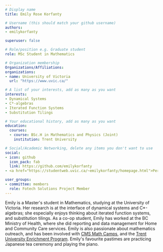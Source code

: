 ```yaml
---
# Display name
title: Emily Rose Korfanty

# Username (this should match your github username)
authors:
- emilykorfanty

superuser: false

# Role/position e.g. Graduate student
role: MSc Student in Mathematics

# Organization membership
Organizations/Affiliations:
organizations:
- name: University of Victoria
  url: "https://www.uvic.ca/"

# A list of your interests, add as many as you want
interests:
- Dynamical Systems
- C*-algebras
- Iterated Function Systems
- Substitution Tilings

# Your educational history, add as many as you want
education:
  courses:
  - course: BSc.H in Mathematics and Physics (Joint)
    institution: Trent University

# Social/Academic Networking, delete any items you don't want to use
social:
- icon: github
  icon_pack: fab
  link: https://github.com/emilykorfanty
- <a href="https://studentweb.uvic.ca/~emilykorfanty/homepage.html">Personal Website</a>

user_groups:
- committee: members
  role: Fotech Solutions Project Member
---
```

Emily is a Master's student in Mathematics, studying at the University of Victoria. Her research is at the interface of dynamical systems and C*-algebras; she especially enjoys thinking about iterated function systems, and substitution tilings. As a co-op student, Emily has worked at the BC Ministry of Health, where she did reporting and data management for Home and Community Care services. Emily is also passionate about mathematics outreach, and has been involved with <a href="https://cms.math.ca/education/math-camps/">CMS Math Camps</a>, and the <a href="https://www.trentu.ca/conferences/programs">Trent University Enrichment Program</a>.  Emily's favourite pastimes are practicing Japanese tea ceremony and playing the piano.  
